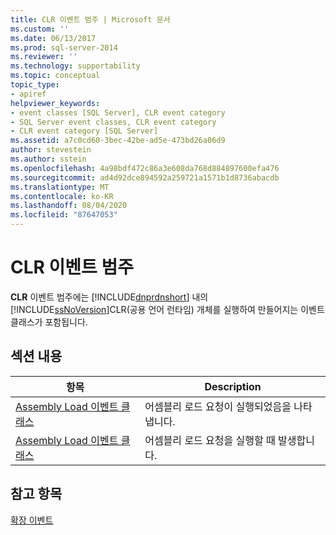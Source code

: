```yaml
---
title: CLR 이벤트 범주 | Microsoft 문서
ms.custom: ''
ms.date: 06/13/2017
ms.prod: sql-server-2014
ms.reviewer: ''
ms.technology: supportability
ms.topic: conceptual
topic_type:
- apiref
helpviewer_keywords:
- event classes [SQL Server], CLR event category
- SQL Server event classes, CLR event category
- CLR event category [SQL Server]
ms.assetid: a7c0cd60-3bec-42be-ad5e-473bd26a06d9
author: stevestein
ms.author: sstein
ms.openlocfilehash: 4a98bdf472c86a3e608da768d884897600efa476
ms.sourcegitcommit: ad4d92dce894592a259721a1571b1d8736abacdb
ms.translationtype: MT
ms.contentlocale: ko-KR
ms.lasthandoff: 08/04/2020
ms.locfileid: "87647053"
---
```

# <a name="clr-event-category"></a>CLR 이벤트 범주
  **CLR** 이벤트 범주에는 [!INCLUDE[dnprdnshort](../../includes/dnprdnshort-md.md)] 내의 [!INCLUDE[ssNoVersion](../../includes/ssnoversion-md.md)]CLR(공용 언어 런타임) 개체를 실행하여 만들어지는 이벤트 클래스가 포함됩니다.  
  
## <a name="in-this-section"></a>섹션 내용  
  
|항목|Description|  
|-----------|-----------------|  
|[Assembly Load 이벤트 클래스](../../database-engine/assembly-load-event-class.md)|어셈블리 로드 요청이 실행되었음을 나타냅니다.|  
|[Assembly Load 이벤트 클래스](../../database-engine/assembly-load-event-class.md)|어셈블리 로드 요청을 실행할 때 발생합니다.|  
  
## <a name="see-also"></a>참고 항목  
 [확장 이벤트](../extended-events/extended-events.md)  
  
  
